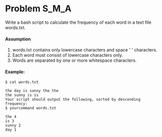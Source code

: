 # Problem S_M_A

Write a bash script to calculate the frequency of each word in a text file words.txt.

#### Assumption

1. words.txt contains only lowercase characters and space ' ' characters.
1. Each word must consist of lowercase characters only.
1. Words are separated by one or more whitespace characters.

#### Example:
```
$ cat words.txt

the day is sunny the the
the sunny is is
Your script should output the following, sorted by descending frequency:
$ yourcommand words.txt

the 4
is 3
sunny 2
day 1
```
